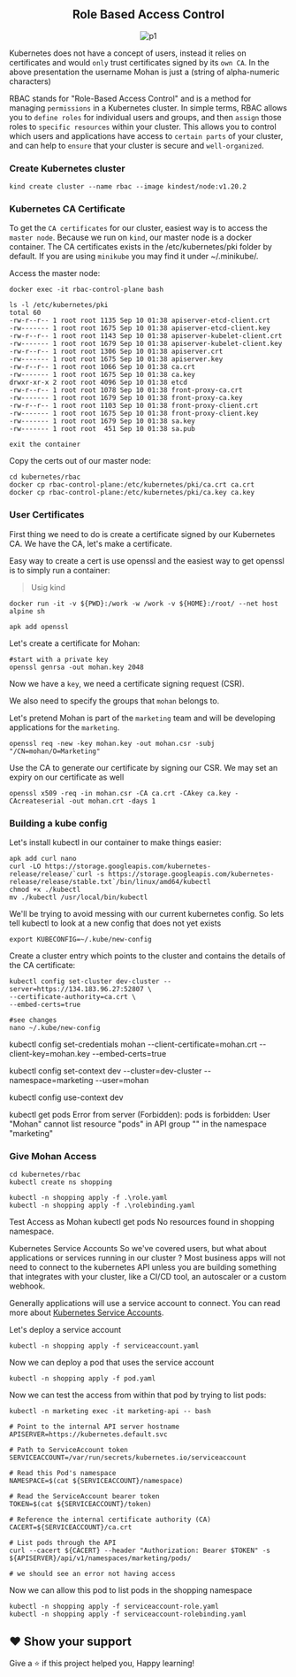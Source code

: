 <div align=center>
  
## Role Based Access Control

![p1](https://user-images.githubusercontent.com/58173938/206911512-7762d088-22fe-483a-b1a7-ee63b5b021a3.png)

  </div>
  
Kubernetes does not have a concept of users, instead it relies on certificates and would `only` trust certificates signed by its `own CA`. In the above presentation the username Mohan is just a (string of alpha-numeric characters)

RBAC stands for "Role-Based Access Control" and is a method for managing `permissions` in a Kubernetes cluster. In simple terms, RBAC allows you to `define roles` for individual users and groups, and then `assign` those roles to `specific resources` within your cluster. This allows you to control which users and applications have access to `certain parts` of your cluster, and can help to `ensure` that your cluster is secure and `well-organized`.


### Create Kubernetes cluster

  ```
  kind create cluster --name rbac --image kindest/node:v1.20.2
  ```
  
### Kubernetes CA Certificate

To get the `CA certificates` for our cluster, easiest way is to access the `master node`.
Because we run on `kind`, our master node is a docker container.
The CA certificates exists in the /etc/kubernetes/pki folder by default.
If you are using `minikube` you may find it under ~/.minikube/.

Access the master node:

```
docker exec -it rbac-control-plane bash

ls -l /etc/kubernetes/pki
total 60
-rw-r--r-- 1 root root 1135 Sep 10 01:38 apiserver-etcd-client.crt
-rw------- 1 root root 1675 Sep 10 01:38 apiserver-etcd-client.key
-rw-r--r-- 1 root root 1143 Sep 10 01:38 apiserver-kubelet-client.crt
-rw------- 1 root root 1679 Sep 10 01:38 apiserver-kubelet-client.key
-rw-r--r-- 1 root root 1306 Sep 10 01:38 apiserver.crt
-rw------- 1 root root 1675 Sep 10 01:38 apiserver.key
-rw-r--r-- 1 root root 1066 Sep 10 01:38 ca.crt
-rw------- 1 root root 1675 Sep 10 01:38 ca.key
drwxr-xr-x 2 root root 4096 Sep 10 01:38 etcd
-rw-r--r-- 1 root root 1078 Sep 10 01:38 front-proxy-ca.crt
-rw------- 1 root root 1679 Sep 10 01:38 front-proxy-ca.key
-rw-r--r-- 1 root root 1103 Sep 10 01:38 front-proxy-client.crt
-rw------- 1 root root 1675 Sep 10 01:38 front-proxy-client.key
-rw------- 1 root root 1679 Sep 10 01:38 sa.key
-rw------- 1 root root  451 Sep 10 01:38 sa.pub

exit the container
```

Copy the certs out of our master node:

```
cd kubernetes/rbac
docker cp rbac-control-plane:/etc/kubernetes/pki/ca.crt ca.crt
docker cp rbac-control-plane:/etc/kubernetes/pki/ca.key ca.key
```

### User Certificates

First thing we need to do is create a certificate signed by our Kubernetes CA.
We have the CA, let's make a certificate.

Easy way to create a cert is use openssl and the easiest way to get openssl is to simply run a container:

> Usig kind

```
docker run -it -v ${PWD}:/work -w /work -v ${HOME}:/root/ --net host alpine sh

apk add openssl
```

Let's create a certificate for Mohan:

```
#start with a private key
openssl genrsa -out mohan.key 2048
```

Now we have a `key`, we need a certificate signing request (CSR).

We also need to specify the groups that `mohan` belongs to.

Let's pretend Mohan is part of the `marketing` team and will be developing applications for the `marketing`.


```
openssl req -new -key mohan.key -out mohan.csr -subj "/CN=mohan/O=Marketing"
```

Use the CA to generate our certificate by signing our CSR.
We may set an expiry on our certificate as well

```
openssl x509 -req -in mohan.csr -CA ca.crt -CAkey ca.key -CAcreateserial -out mohan.crt -days 1
```

### Building a kube config

Let's install kubectl in our container to make things easier:

```
apk add curl nano
curl -LO https://storage.googleapis.com/kubernetes-release/release/`curl -s https://storage.googleapis.com/kubernetes-release/release/stable.txt`/bin/linux/amd64/kubectl
chmod +x ./kubectl
mv ./kubectl /usr/local/bin/kubectl

```
We'll be trying to avoid messing with our current kubernetes config.
So lets tell kubectl to look at a new config that does not yet exists

```
export KUBECONFIG=~/.kube/new-config
```

Create a cluster entry which points to the cluster and contains the details of the CA certificate:

```
kubectl config set-cluster dev-cluster --server=https://134.183.96.27:52807 \
--certificate-authority=ca.crt \
--embed-certs=true

#see changes 
nano ~/.kube/new-config
```
kubectl config set-credentials mohan --client-certificate=mohan.crt --client-key=mohan.key --embed-certs=true

kubectl config set-context dev --cluster=dev-cluster --namespace=marketing --user=mohan

kubectl config use-context dev

kubectl get pods Error from server (Forbidden): pods is forbidden: User "Mohan" cannot list resource "pods" in API group "" in the namespace "marketing"

### Give Mohan Access

```
cd kubernetes/rbac
kubectl create ns shopping

kubectl -n shopping apply -f .\role.yaml
kubectl -n shopping apply -f .\rolebinding.yaml
```
Test Access as Mohan
kubectl get pods No resources found in shopping namespace.

Kubernetes Service Accounts
So we've covered users, but what about applications or services running in our cluster ?
Most business apps will not need to connect to the kubernetes API unless you are building something that integrates with your cluster, like a CI/CD tool, an autoscaler or a custom webhook.

Generally applications will use a service account to connect.
You can read more about [Kubernetes Service Accounts](https://kubernetes.io/docs/tasks/configure-pod-container/configure-service-account/).

Let's deploy a service account

```
kubectl -n shopping apply -f serviceaccount.yaml

```
Now we can deploy a pod that uses the service account

```
kubectl -n shopping apply -f pod.yaml
```

Now we can test the access from within that pod by trying to list pods:

```
kubectl -n marketing exec -it marketing-api -- bash

# Point to the internal API server hostname
APISERVER=https://kubernetes.default.svc

# Path to ServiceAccount token
SERVICEACCOUNT=/var/run/secrets/kubernetes.io/serviceaccount

# Read this Pod's namespace
NAMESPACE=$(cat ${SERVICEACCOUNT}/namespace)

# Read the ServiceAccount bearer token
TOKEN=$(cat ${SERVICEACCOUNT}/token)

# Reference the internal certificate authority (CA)
CACERT=${SERVICEACCOUNT}/ca.crt

# List pods through the API
curl --cacert ${CACERT} --header "Authorization: Bearer $TOKEN" -s ${APISERVER}/api/v1/namespaces/marketing/pods/ 

# we should see an error not having access
```

Now we can allow this pod to list pods in the shopping namespace

```
kubectl -n shopping apply -f serviceaccount-role.yaml
kubectl -n shopping apply -f serviceaccount-rolebinding.yaml
```

## ❤ Show your support

Give a ⭐️ if this project helped you, Happy learning!
